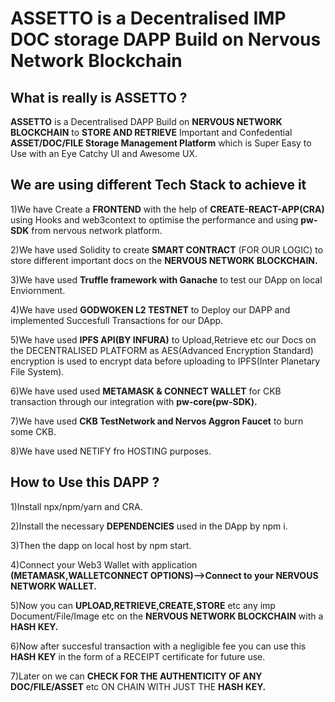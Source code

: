 
# ASSETTO is a Decentralised IMP DOC storage DAPP Build on Nervous Network Blockchain

## What is really is ASSETTO ?

<Strong>ASSETTO</Strong> is a Decentralised DAPP Build on <Strong>NERVOUS NETWORK BLOCKCHAIN</Strong> to <Strong>STORE AND RETRIEVE</Strong>
Important and Confedential <Strong>ASSET/DOC/FILE Storage Management Platform</Strong> which is Super Easy to Use with an Eye Catchy UI and Awesome UX.

## We are using different Tech Stack to achieve it

 1)We have Create a <Strong>FRONTEND</Strong> with the help of <Strong>CREATE-REACT-APP(CRA)</Strong> using Hooks and web3context to optimise the performance and using <Strong>pw-SDK</Strong> from nervous network platform.

 2)We have used Solidity to create <Strong>SMART CONTRACT</Strong> (FOR OUR LOGIC) to store different important docs on the <Strong>NERVOUS NETWORK BLOCKCHAIN.</Strong>

 3)We have used <Strong>Truffle framework with Ganache</Strong> to test our DApp on local Enviornment.

 4)We have used <Strong>GODWOKEN L2 TESTNET</Strong> to Deploy our DAPP and implemented Succesfull Transactions for our DApp.

 5)We have used <Strong>IPFS API(BY INFURA)</Strong> to Upload,Retrieve etc our Docs on the DECENTRALISED PLATFORM as AES(Advanced Encryption Standard)
   encryption is used to encrypt data before uploading to IPFS(Inter Planetary File System).

 6)We have used used <Strong>METAMASK & CONNECT WALLET</Strong> for CKB transaction through our integration with <Strong>pw-core(pw-SDK).</Strong>

 7)We have used <Strong>CKB TestNetwork and Nervos Aggron Faucet</Strong> to burn some CKB.

 8)We have used NETIFY fro HOSTING purposes.

## How to Use this DAPP ?

 1)Install npx/npm/yarn and CRA.

 2)Install the necessary <Strong>DEPENDENCIES</Strong> used in the DApp by npm i.

 3)Then the dapp on local host by npm start.

 4)Connect your Web3 Wallet with application <Strong>(METAMASK,WALLETCONNECT OPTIONS)-->Connect to your NERVOUS NETWORK WALLET.</Strong>

 5)Now you can <Strong>UPLOAD,RETRIEVE,CREATE,STORE</Strong> etc any imp Document/File/Image etc on the <Strong>NERVOUS NETWORK BLOCKCHAIN</Strong> with   a <Strong>HASH KEY.</Strong>

 6)Now after succesful transaction with a negligible fee you can use this <Strong>HASH KEY</Strong> in the form of a RECEIPT certificate for future use.

 7)Later on we can <Strong>CHECK FOR THE AUTHENTICITY OF ANY DOC/FILE/ASSET</Strong> etc ON CHAIN WITH JUST THE <Strong>HASH KEY.</Strong>
